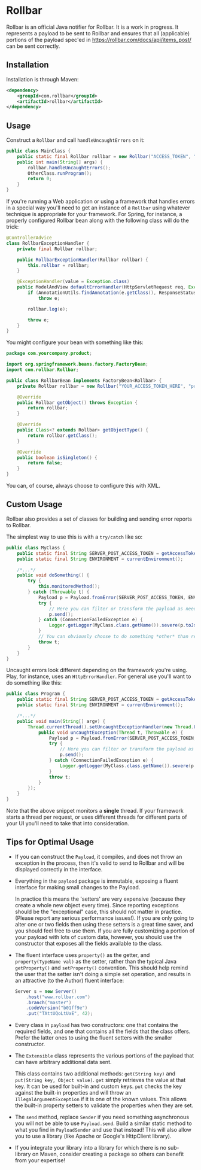 # Rollbar

Rollbar is an official Java notifier for Rollbar. It is a work in progress. It represents a payload to be sent to
Rollbar and ensures that all (applicable) portions of the payload spec'ed in https://rollbar.com/docs/api/items_post/
can be sent correctly.

## Installation

Installation is through Maven:

```xml
<dependency>
    <groupId>com.rollbar</groupId>
    <artifactId>rollbar</artifactId>
</dependency>
```

## Usage

Construct a `Rollbar` and call `handleUncaughtErrors` on it:

```java
public class MainClass {
    public static final Rollbar rollbar = new Rollbar("ACCESS_TOKEN", "production");
    public int main(String[] args) {
        rollbar.handleUncaughtErrors();
        OtherClass.runProgram();
        return 0;
    }
}
```

If you're running a Web application or using a framework that handles errors in a special way you'll need to get an
instance of a `Rollbar` using whatever technique is appropriate for your framework. For Spring, for instance, a properly
configured Rollbar bean along with the following class will do the trick:

```java
@ControllerAdvice
class RollbarExceptionHandler {
    private final Rollbar rollbar;

    public RollbarExceptionHandler(Rollbar rollbar) {
        this.rollbar = rollbar;
    }

    @ExceptionHandler(value = Exception.class)
    public ModelAndView defaultErrorHandler(HttpServletRequest req, Exception e) throws Exception {
        if (AnnotationUtils.findAnnotation(e.getClass(), ResponseStatus.class) != null)
            throw e;

        rollbar.log(e);

        throw e;
    }
}
```

You might configure your bean with something like this:

```java
package com.yourcompany.product;

import org.springframework.beans.factory.FactoryBean;
import com.rollbar.Rollbar;

public class RollbarBean implements FactoryBean<Rollbar> {
	private Rollbar rollbar = new Rollbar("YOUR_ACCESS_TOKEN_HERE", "production");

	@Override
	public Rollbar getObject() throws Exception {
		return rollbar;
	}

	@Override
	public Class<? extends Rollbar> getObjectType() {
		return rollbar.getClass();
	}

	@Override
	public boolean isSingleton() {
		return false;
	}
}
```

You can, of course, always choose to configure this with XML.

## Custom Usage

Rollbar also provides a set of classes for building and sending error reports to Rollbar.

The simplest way to use this is with a `try/catch` like so:

```java
public class MyClass {
    public static final String SERVER_POST_ACCESS_TOKEN = getAccessToken();
    public static final String ENVIRONMENT = currentEnvironment();

    /*...*/
    public void doSomething() {
        try {
            this.monitoredMethod();
        } catch (Throwable t) {
            Payload p = Payload.fromError(SERVER_POST_ACCESS_TOKEN, ENVIRONMENT, t, null);
            try {
                // Here you can filter or transform the payload as needed before sending it
                p.send();
            } catch (ConnectionFailedException e) {
                Logger.getLogger(MyClass.class.getName()).severe(p.toJson());
            }
            // You can obviously choose to do something *other* than re-throw the exception
            throw t;
        }
    }
}
```

Uncaught errors look different depending on the framework you're using. Play, for instance, uses an `HttpErrorHandler`.
For general use you'll want to do something like this:

```java
public class Program {
    public static final String SERVER_POST_ACCESS_TOKEN = getAccessToken();
    public static final String ENVIRONMENT = currentEnvironment();

    /*...*/
    public void main(String[] argv) {
        Thread.currentThread().setUncaughtExceptionHandler(new Thread.UncaughtExceptionHandler() {
            public void uncaughtException(Thread t, Throwable e) {
                Payload p = Payload.fromError(SERVER_POST_ACCESS_TOKEN, ENVIRONMENT, t, null);
                try {
                    // Here you can filter or transform the payload as needed before sending it
                    p.send();
                } catch (ConnectionFailedException e) {
                    Logger.getLogger(MyClass.class.getName()).severe(p.toJson());
                }
                throw t;
            }
        });
    }
}
```

Note that the above snippet monitors a **single** thread. If your framework starts a thread per request, or uses
different threads for different parts of your UI you'll need to take that into consideration.

## Tips for Optimal Usage

 * If you can construct the `Payload`, it compiles, and does not throw an exception in the process, then it's valid to
   send to Rollbar and will be displayed correctly in the interface.

 * Everything in the `payload` package is immutable, exposing a fluent interface for making small changes to the Payload.

   In practice this means the 'setters' are very expensive (because they create a whole new object every time). Since
   reporting exceptions should be the "exceptional" case, this should not matter in practice. (Please report any serious
   performance issues!). If you are only going to alter one or two fields then using these setters is a great time
   saver, and you should feel free to use them. If you are fully customizing a portion of your payload with lots of
   custom data, however, you should use the constructor that exposes all the fields available to the class.

 * The fluent interface uses `property()` as the getter, and `property(TypeName val)` as the setter, rather than the
   typical Java `getProperty()` and `setProperty()` convention. This should help remind the user that the setter isn't
   doing a simple set operation, and results in an attractive (to the Author) fluent interface:

   ```java
   Server s = new Server()
       .host("www.rollbar.com")
       .branch("master")
       .codeVersion("b01ff9e")
       .put("TAttUQoLtUaE", 42);
   ```

 * Every class in `payload` has two constructors: one that contains the required fields, and one that contains all the
   fields that the class offers. Prefer the latter ones to using the fluent setters with the smaller constructor.
 * The `Extensible` class represents the various portions of the payload that can have arbitrary additional data sent.

   This class contains two additional methods: `get(String key)` and `put(String key, Object value)`. `get` simply
   retrieves the value at that key. It can be used for built-in and custom keys. `put` checks the key against the
   built-in properties and will throw an `IllegalArgumentException` if it is one of the known values. This allows the
   built-in property setters to validate the properties when they are set.
 * The `send` method, replace `Sender` if you need something asynchronous you will not be able to use `Payload.send`.
   Build a similar static method to what you find in `PayloadSender` and use that instead! This will also allow you to
   use a library (like Apache or Google's HttpClient library).
 * If you integrate your library into a library for which there is no sub-library on Maven, consider creating a package
   so others can benefit from your expertise!

